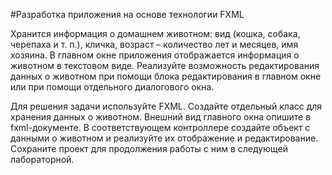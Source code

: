 #Разработка приложения на основе технологии FXML

Хранится информация о домашнем животном: вид (кошка, собака, черепаха и т. п.), кличка, возраст – количество лет и месяцев, имя хозяина. В главном окне приложения отображается информация о животном в текстовом виде. Реализуйте возможность редактирования данных о животном при помощи блока редактирования в главном окне или при помощи отдельного диалогового окна.

Для решения задачи используйте FXML. Создайте отдельный класс для хранения данных о животном. Внешний вид главного окна опишите в fxml-документе. В соответствующем контроллере создайте объект с данными о животном и реализуйте их отображение и редактирование. Сохраните проект для продолжения работы с ним в следующей лабораторной.

